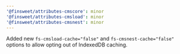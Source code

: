 ```yaml
---
'@finsweet/attributes-cmscore': minor
'@finsweet/attributes-cmsload': minor
'@finsweet/attributes-cmsnest': minor
---
```


Added new `fs-cmsload-cache="false"` and `fs-cmsnest-cache="false"` options to allow opting out of IndexedDB caching.

